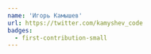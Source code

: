 ```yaml
---
name: 'Игорь Камышев'
url: https://twitter.com/kamyshev_code
badges:
  - first-contribution-small
---
```

